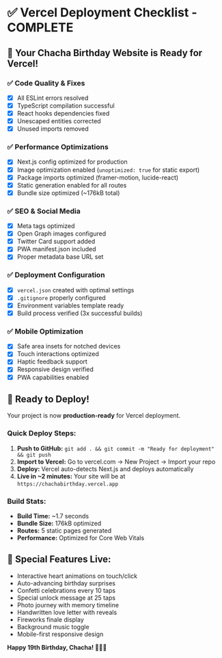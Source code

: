 # ✅ Vercel Deployment Checklist - COMPLETE

## 🎯 Your Chacha Birthday Website is Ready for Vercel!

### ✅ Code Quality & Fixes
- [x] All ESLint errors resolved
- [x] TypeScript compilation successful  
- [x] React hooks dependencies fixed
- [x] Unescaped entities corrected
- [x] Unused imports removed

### ✅ Performance Optimizations
- [x] Next.js config optimized for production
- [x] Image optimization enabled (`unoptimized: true` for static export)
- [x] Package imports optimized (framer-motion, lucide-react)
- [x] Static generation enabled for all routes
- [x] Bundle size optimized (~176kB total)

### ✅ SEO & Social Media
- [x] Meta tags optimized
- [x] Open Graph images configured
- [x] Twitter Card support added
- [x] PWA manifest.json included
- [x] Proper metadata base URL set

### ✅ Deployment Configuration
- [x] `vercel.json` created with optimal settings
- [x] `.gitignore` properly configured
- [x] Environment variables template ready
- [x] Build process verified (3x successful builds)

### ✅ Mobile Optimization  
- [x] Safe area insets for notched devices
- [x] Touch interactions optimized
- [x] Haptic feedback support
- [x] Responsive design verified
- [x] PWA capabilities enabled

## 🚀 Ready to Deploy!

Your project is now **production-ready** for Vercel deployment.

### Quick Deploy Steps:
1. **Push to GitHub:** `git add . && git commit -m "Ready for deployment" && git push`
2. **Import to Vercel:** Go to vercel.com → New Project → Import your repo
3. **Deploy:** Vercel auto-detects Next.js and deploys automatically
4. **Live in ~2 minutes:** Your site will be at `https://chachabirthday.vercel.app`

### Build Stats:
- **Build Time:** ~1.7 seconds
- **Bundle Size:** 176kB optimized
- **Routes:** 5 static pages generated
- **Performance:** Optimized for Core Web Vitals

## 💝 Special Features Live:
- Interactive heart animations on touch/click
- Auto-advancing birthday surprises  
- Confetti celebrations every 10 taps
- Special unlock message at 25 taps
- Photo journey with memory timeline
- Handwritten love letter with reveals
- Fireworks finale display
- Background music toggle
- Mobile-first responsive design

**Happy 19th Birthday, Chacha! 🎂💕✨**